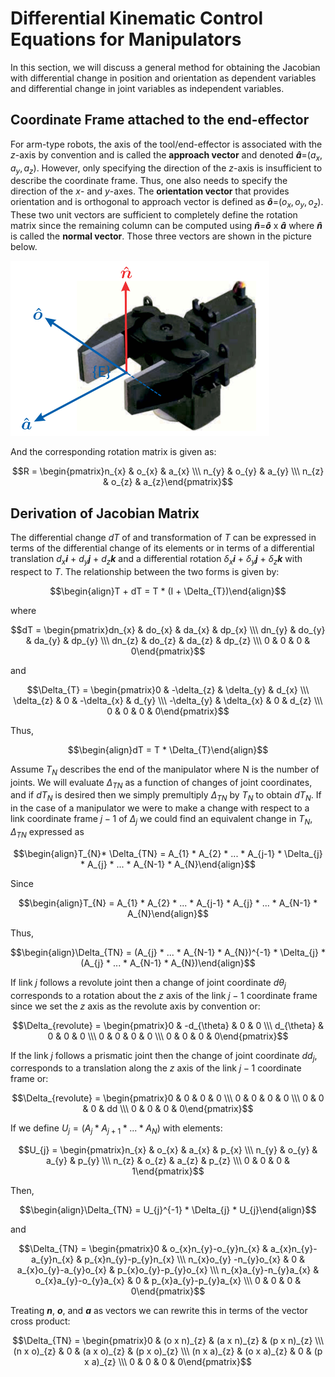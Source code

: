 # Differential Kinematic Control Equations for Manipulators

In this section, we will discuss a general method for obtaining the Jacobian with differential change in position and orientation as dependent variables and differential change in joint variables as independent variables.

## Coordinate Frame attached to the end-effector

For arm-type robots, the axis of the tool/end-effector is associated with the $z$-axis by convention and is called the **approach vector** and denoted **$\hat{a}$**=($a_{x}, a_{y}, a_{z}$). However, only specifying the direction of the $z$-axis is insufficient to describe the coordinate frame. Thus, one also needs to specify the direction of the $x$- and $y$-axes. The **orientation vector** that provides orientation and is orthogonal to approach vector is defined as **$\hat{o}$**=($o_{x}, o_{y}, o_{z}$). These two unit vectors are sufficient to completely define the rotation matrix since the remaining column can be computed using **$\hat{n}$**=**$\hat{o}$** x **$\hat{a}$** where **$\hat{n}$** is called the **normal vector**. Those three vectors are shown in the picture below.

![alt_tag](https://github.com/colin-zgf/Robotics-Modeling-and-Control/blob/master/image/end_effector.png)

And the corresponding rotation matrix is given as:

$$R = \begin{pmatrix}n_{x} & o_{x} & a_{x} \\\ n_{y} & o_{y} & a_{y} \\\ n_{z} & o_{z} & a_{z}\end{pmatrix}$$

## Derivation of Jacobian Matrix

The differential change $dT$ of and transformation of $T$ can be expressed in terms of the differential change of its elements or in terms of a differential translation $d_{x}$**$i$** + $d_{y}$**$j$** + $d_{z}$**$k$** and a differential rotation $\delta_{x}$**$i$** + $\delta_{y}$**$j$** + $\delta_{z}$**$k$** with respect to $T$. The relationship between the two forms is given by:

$$\begin{align}T + dT = T * (I + \Delta_{T})\end{align}$$

where

$$dT = \begin{pmatrix}dn_{x} & do_{x} & da_{x} & dp_{x} \\\ dn_{y} & do_{y} & da_{y} & dp_{y} \\\ dn_{z} & do_{z} & da_{z} & dp_{z} \\\  0 & 0 & 0 & 0\end{pmatrix}$$

and

$$\Delta_{T} = \begin{pmatrix}0 & -\delta_{z} & \delta_{y} & d_{x} \\\ \delta_{z} & 0 & -\delta_{x} & d_{y} \\\ -\delta_{y} & \delta_{x} & 0 & d_{z} \\\  0 & 0 & 0 & 0\end{pmatrix}$$

Thus,

$$\begin{align}dT = T * \Delta_{T}\end{align}$$

Assume $T_{N}$ describes the end of the manipulator where N is the number of joints. We will evaluate $\Delta_{TN}$ as a function of changes of joint coordinates, and if $dT_{N}$ is desired then we simply premultiply $\Delta_{TN}$ by $T_{N}$ to obtain $dT_{N}$. If in the case of a manipulator we were to make a change with respect to a link coordinate frame $j - 1$ of $\Delta_{j}$ we could find an equivalent change in $T_{N}$, $\Delta_{TN}$ expressed as

$$\begin{align}T_{N}* \Delta_{TN} = A_{1} * A_{2} * ... * A_{j-1} * \Delta_{j} * A_{j} * ... * A_{N-1} * A_{N}\end{align}$$

Since 

$$\begin{align}T_{N} = A_{1} * A_{2} * ... * A_{j-1} * A_{j} * ... * A_{N-1} * A_{N}\end{align}$$

Thus,

$$\begin{align}\Delta_{TN} = (A_{j} * ... * A_{N-1} * A_{N})^{-1} * \Delta_{j} * (A_{j} * ... * A_{N-1} * A_{N})\end{align}$$

If link $j$ follows a revolute joint then a change of joint coordinate $d\theta_{j}$ corresponds to a rotation about the $z$ axis of the
link $j-1$ coordinate frame since we set the $z$ axis as the revolute axis by convention or:

$$\Delta_{revolute} = \begin{pmatrix}0 & -d_{\theta} & 0 & 0 \\\ d_{\theta} & 0 & 0 & 0 \\\ 0 & 0 & 0 & 0 \\\  0 & 0 & 0 & 0\end{pmatrix}$$

If the link $j$ follows a prismatic joint then the change of joint coordinate $dd_{j}$, corresponds to a translation along the $z$ axis of the link $j-1$ coordinate frame or:

$$\Delta_{revolute} = \begin{pmatrix}0 & 0 & 0 & 0 \\\ 0 & 0 & 0 & 0 \\\ 0 & 0 & 0 & dd \\\  0 & 0 & 0 & 0\end{pmatrix}$$

If we define $U_{j} = (A_{j} * A_{j+1} * ... * A_{N})$ with elements:

$$U_{j} = \begin{pmatrix}n_{x} & o_{x} & a_{x} & p_{x} \\\ n_{y} & o_{y} & a_{y} & p_{y} \\\ n_{z} & o_{z} & a_{z} & p_{z} \\\  0 & 0 & 0 & 1\end{pmatrix}$$

Then,

$$\begin{align}\Delta_{TN} = U_{j}^{-1} * \Delta_{j} * U_{j}\end{align}$$

and

$$\Delta_{TN} = \begin{pmatrix}0 & o_{x}n_{y}-o_{y}n_{x} & a_{x}n_{y}-a_{y}n_{x} & p_{x}n_{y}-p_{y}n_{x} \\\ n_{x}o_{y} -n_{y}o_{x} & 0 & a_{x}o_{y}-a_{y}o_{x} & p_{x}o_{y}-p_{y}o_{x} \\\ n_{x}a_{y}-n_{y}a_{x} & o_{x}a_{y}-o_{y}a_{x} & 0 & p_{x}a_{y}-p_{y}a_{x} \\\  0 & 0 & 0 & 0\end{pmatrix}$$

Treating **$n$**, **$o$**, and **$a$** as vectors we can rewrite this in terms of the vector cross product:

$$\Delta_{TN} = \begin{pmatrix}0 & (o x n)_{z} & (a x n)_{z} & (p x n)_{z} \\\ (n x o)_{z} & 0 & (a x o)_{z} & (p x o)_{z}  \\\ (n x a)_{z} & (o x a)_{z} & 0 & (p x a)_{z} \\\  0 & 0 & 0 & 0\end{pmatrix}$$
